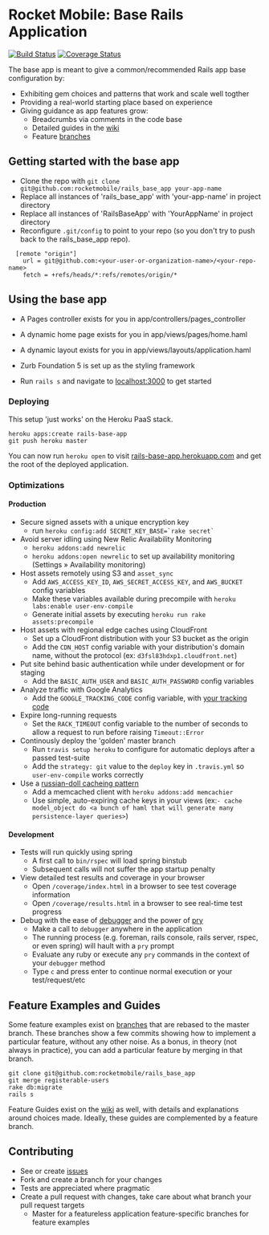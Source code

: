 # Rocket Mobile: Base Rails Application
[![Build Status](https://secure.travis-ci.org/rocketmobile/rails_base_app.png)](http://travis-ci.org/rocketmobile/rails_base_app)
[![Coverage Status](https://coveralls.io/repos/rocketmobile/rails_base_app/badge.png)](https://coveralls.io/r/rocketmobile/rails_base_app)

The base app is meant to give a common/recommended Rails app base configuration by:

* Exhibiting gem choices and patterns that work and scale well togther
* Providing a real-world starting place based on experience
* Giving guidance as app features grow:
  * Breadcrumbs via comments in the code base
  * Detailed guides in the [wiki](https://github.com/rocketmobile/rails_base_app/wiki)
  * Feature [branches](https://github.com/rocketmobile/rails_base_app/branches)

## Getting started with the base app
  * Clone the repo with `git clone git@github.com:rocketmobile/rails_base_app your-app-name`
  * Replace all instances of  'rails_base_app' with 'your-app-name' in project directory
  * Replace all instances of 'RailsBaseApp' with 'YourAppName' in project directory
  * Reconfigure `.git/config` to point to your repo (so you don't try to push back to the rails_base_app repo).

```text
  [remote "origin"]
    url = git@github.com:<your-user-or-organization-name>/<your-repo-name>
    fetch = +refs/heads/*:refs/remotes/origin/*
```

## Using the base app

  * A Pages controller exists for you in app/controllers/pages_controller
  * A dynamic home page exists for you in app/views/pages/home.haml
  * A dynamic layout exists for you in app/views/layouts/application.haml
  * Zurb Foundation 5 is set up as the styling framework

  * Run `rails s` and navigate to [localhost:3000](http://lvh.me:3000) to get started

### Deploying
  This setup 'just works' on the Heroku PaaS stack.

```
heroku apps:create rails-base-app
git push heroku master
```

You can now run `heroku open` to visit [rails-base-app.herokuapp.com](http://rails-base-app.herokuapp.com) and get the root of the deployed application.

### Optimizations

#### Production
  * Secure signed assets with a unique encryption key
    * run `` heroku config:add SECRET_KEY_BASE=`rake secret` ``
  * Avoid server idling using New Relic Availability Monitoring
    * `heroku addons:add newrelic`
    * `heroku addons:open newrelic` to set up availability monitoring (Settings » Availability monitoring)
  * Host assets remotely using S3 and `asset_sync`
    * Add `AWS_ACCESS_KEY_ID`, `AWS_SECRET_ACCESS_KEY`, and `AWS_BUCKET` config variables
    * Make these variables available during precompile with `heroku labs:enable user-env-compile`
    * Generate initial assets by executing `heroku run rake assets:precompile`
  * Host assets with regional edge caches using CloudFront
    * Set up a CloudFront distribution with your S3 bucket as the origin
    * Add the `CDN_HOST` config variable with your distribution's domain name, without the protocol (ex: `d3fsl83hdxp1.cloudfront.net`)
  * Put site behind basic authentication while under development or for staging
    * Add the `BASIC_AUTH_USER` and `BASIC_AUTH_PASSWORD` config variables
  * Analyze traffic with Google Analytics
    * Add the `GOOGLE_TRACKING_CODE` config variable, with [your tracking code](https://support.google.com/analytics/answer/1042508?topic=1006228)
  * Expire long-running requests
    * Set the `RACK_TIMEOUT` config variable to the number of seconds to allow a request to run before raising `Timeout::Error`
  * Continously deploy the 'golden' master branch
    * Run `travis setup heroku` to configure for automatic deploys after a passed test-suite
    * Add the `strategy: git` value to the `deploy` key in `.travis.yml` so `user-env-compile` works correctly
  * Use a [russian-doll cacheing pattern](http://blog.remarkablelabs.com/2012/12/russian-doll-caching-cache-digests-rails-4-countdown-to-2013)
    * Add a memcached client with `heroku addons:add memcachier`
    * Use simple, auto-expiring cache keys in your views (ex:`- cache model_object do <a bunch of haml that will generate many persistence-layer queries>`)


#### Development
  * Tests will run quickly using spring
    * A first call to `bin/rspec` will load spring binstub
    * Subsequent calls will not suffer the app startup penalty
  * View detailed test results and coverage in your browser
    * Open `/coverage/index.html` in a browser to see test coverage information
    * Open `/coverage/results.html` in a browser to see real-time test progress
  * Debug with the ease of [debugger](https://github.com/cldwalker/debugger) and the power of [pry](http://pryrepl.org/)
    * Make a call to `debugger` anywhere in the application
    * The running process (e.g. foreman, rails console, rails server, rspec, or even spring) will hault with a `pry` prompt
    * Evaluate any ruby or execute any `pry` commands in the context of your `debugger` method
    * Type `c` and press enter to continue normal execution or your test/request/etc

## Feature Examples and Guides
Some feature examples exist on [branches](https://github.com/rocketmobile/rails_base_app/branches) that are rebased to the master branch.
These branches show a few commits showing how to implement a particular feature, without any other noise.
As a bonus, in theory (not always in practice), you can add a particular feature by merging in that branch.

```
git clone git@github.com:rocketmobile/rails_base_app
git merge registerable-users
rake db:migrate
rails s
```

Feature Guides exist on the [wiki](https://github.com/rocketmobile/rails_base_app/wiki) as well, with details and explanations around choices made. Ideally, these guides are complemented by a feature branch.

## Contributing
  * See or create [issues](https://github.com/rocketmobile/rails_base_app/issues)
  * Fork and create a branch for your changes
  * Tests are appreciated where pragmatic
  * Create a pull request with changes, take care about what branch your pull request targets
    * Master for a featureless application feature-specific branches for feature examples
